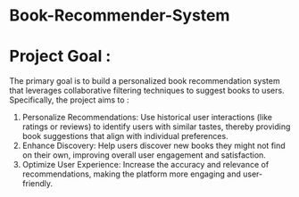 # Book-Recommender-System

# Project Goal :

The primary goal is to build a personalized book recommendation system that leverages collaborative filtering techniques to suggest books to users. Specifically, the project aims to :

1. Personalize Recommendations: Use historical user interactions (like ratings or reviews) to identify users with similar tastes, thereby providing book suggestions that align with individual preferences.
2. Enhance Discovery: Help users discover new books they might not find on their own, improving overall user engagement and satisfaction.
3. Optimize User Experience: Increase the accuracy and relevance of recommendations, making the platform more engaging and user-friendly.
